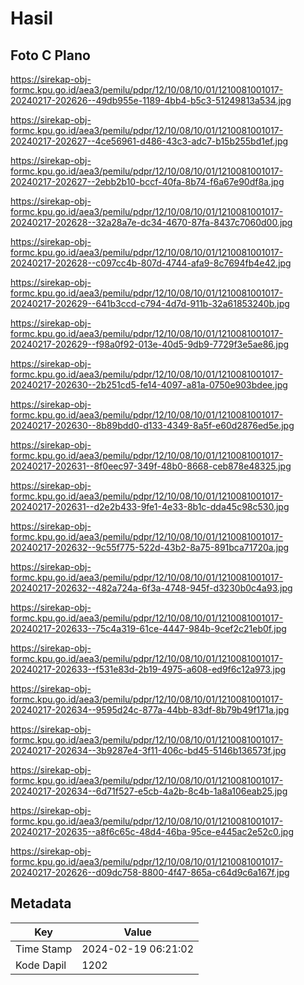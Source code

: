 # Hasil

## Foto C Plano

https://sirekap-obj-formc.kpu.go.id/aea3/pemilu/pdpr/12/10/08/10/01/1210081001017-20240217-202626--49db955e-1189-4bb4-b5c3-51249813a534.jpg

https://sirekap-obj-formc.kpu.go.id/aea3/pemilu/pdpr/12/10/08/10/01/1210081001017-20240217-202627--4ce56961-d486-43c3-adc7-b15b255bd1ef.jpg

https://sirekap-obj-formc.kpu.go.id/aea3/pemilu/pdpr/12/10/08/10/01/1210081001017-20240217-202627--2ebb2b10-bccf-40fa-8b74-f6a67e90df8a.jpg

https://sirekap-obj-formc.kpu.go.id/aea3/pemilu/pdpr/12/10/08/10/01/1210081001017-20240217-202628--32a28a7e-dc34-4670-87fa-8437c7060d00.jpg

https://sirekap-obj-formc.kpu.go.id/aea3/pemilu/pdpr/12/10/08/10/01/1210081001017-20240217-202628--c097cc4b-807d-4744-afa9-8c7694fb4e42.jpg

https://sirekap-obj-formc.kpu.go.id/aea3/pemilu/pdpr/12/10/08/10/01/1210081001017-20240217-202629--641b3ccd-c794-4d7d-911b-32a61853240b.jpg

https://sirekap-obj-formc.kpu.go.id/aea3/pemilu/pdpr/12/10/08/10/01/1210081001017-20240217-202629--f98a0f92-013e-40d5-9db9-7729f3e5ae86.jpg

https://sirekap-obj-formc.kpu.go.id/aea3/pemilu/pdpr/12/10/08/10/01/1210081001017-20240217-202630--2b251cd5-fe14-4097-a81a-0750e903bdee.jpg

https://sirekap-obj-formc.kpu.go.id/aea3/pemilu/pdpr/12/10/08/10/01/1210081001017-20240217-202630--8b89bdd0-d133-4349-8a5f-e60d2876ed5e.jpg

https://sirekap-obj-formc.kpu.go.id/aea3/pemilu/pdpr/12/10/08/10/01/1210081001017-20240217-202631--8f0eec97-349f-48b0-8668-ceb878e48325.jpg

https://sirekap-obj-formc.kpu.go.id/aea3/pemilu/pdpr/12/10/08/10/01/1210081001017-20240217-202631--d2e2b433-9fe1-4e33-8b1c-dda45c98c530.jpg

https://sirekap-obj-formc.kpu.go.id/aea3/pemilu/pdpr/12/10/08/10/01/1210081001017-20240217-202632--9c55f775-522d-43b2-8a75-891bca71720a.jpg

https://sirekap-obj-formc.kpu.go.id/aea3/pemilu/pdpr/12/10/08/10/01/1210081001017-20240217-202632--482a724a-6f3a-4748-945f-d3230b0c4a93.jpg

https://sirekap-obj-formc.kpu.go.id/aea3/pemilu/pdpr/12/10/08/10/01/1210081001017-20240217-202633--75c4a319-61ce-4447-984b-9cef2c21eb0f.jpg

https://sirekap-obj-formc.kpu.go.id/aea3/pemilu/pdpr/12/10/08/10/01/1210081001017-20240217-202633--f531e83d-2b19-4975-a608-ed9f6c12a973.jpg

https://sirekap-obj-formc.kpu.go.id/aea3/pemilu/pdpr/12/10/08/10/01/1210081001017-20240217-202634--9595d24c-877a-44bb-83df-8b79b49f171a.jpg

https://sirekap-obj-formc.kpu.go.id/aea3/pemilu/pdpr/12/10/08/10/01/1210081001017-20240217-202634--3b9287e4-3f11-406c-bd45-5146b136573f.jpg

https://sirekap-obj-formc.kpu.go.id/aea3/pemilu/pdpr/12/10/08/10/01/1210081001017-20240217-202634--6d71f527-e5cb-4a2b-8c4b-1a8a106eab25.jpg

https://sirekap-obj-formc.kpu.go.id/aea3/pemilu/pdpr/12/10/08/10/01/1210081001017-20240217-202635--a8f6c65c-48d4-46ba-95ce-e445ac2e52c0.jpg

https://sirekap-obj-formc.kpu.go.id/aea3/pemilu/pdpr/12/10/08/10/01/1210081001017-20240217-202626--d09dc758-8800-4f47-865a-c64d9c6a167f.jpg


## Metadata

| Key        | Value               |
| ---------- | ------------------- |
| Time Stamp | 2024-02-19 06:21:02 |
| Kode Dapil | 1202                |



